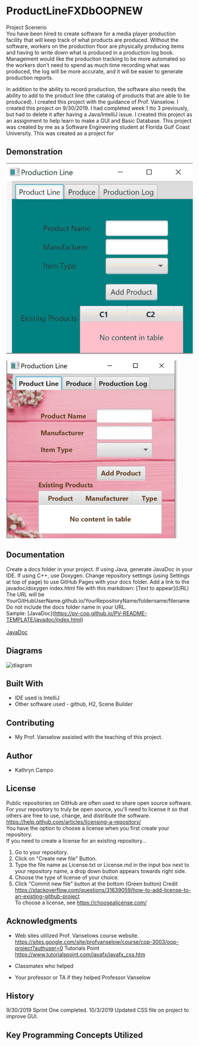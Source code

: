 # ProductLineFXDbOOPNEW

Project Scenerio  
You have been hired to create software for a media player production facility that will keep track of what products are produced. Without the software, workers on the production floor are physically producing items and having to write down what is produced in a production log book. Management would like the production tracking to be more automated so the workers don't need to spend as much time recording what was produced, the log will be more accurate, and it will be easier to generate production reports.

In addition to the ability to record production, the software also needs the ability to add to the product line (the catalog of products that are able to be produced). I created this project with the guidance of Prof. Vanselow. I created this project on 9/30/2019. I had completed week 1 tto 3 previously, but had to delete it after having a Java/IntelliJ issue. I created this project as an assignment to help learn to make a GUI and Basic Database. This project was created by me as a Software Engineering student at Florida Gulf Coast University. This was created as a project for 
 

## Demonstration

![](prodLineGif.gif)

![](1giphy.gif)

## Documentation

Create a docs folder in your project. If using Java, generate JavaDoc in your IDE. If using C++, use Doxygen. Change repository settings (using Settings at top of page) to use GitHub Pages with your docs folder. Add a link to the javadoc/doxygen index.html file with this markdown: \[Text to appear]\(URL) <br />
The URL will be YourGitHubUserName.github.io/YourRepositoryName/foldername/filename<br /> 
Do not include the docs folder name in your URL. <br />
Sample: \[JavaDoc]\(https://pv-cop.github.io/PV-README-TEMPLATE/javadoc/index.html) <br /> <br />
[JavaDoc](https://pv-cop.github.io/PV-README-TEMPLATE/javadoc/index.html)

## Diagrams

<img src="https://i.ibb.co/7kmyxqy/diagram.jpg" alt="diagram" border="0"></a>



## Built With

* IDE used is IntelliJ 
* Other software used - github, H2, Scene Builder


## Contributing
* My Prof. Vanselow assisted with the teaching of this project.


## Author

* Kathryn Campo

## License

Public repositories on GitHub are often used to share open source software. For your repository to truly be open source, you'll need to license it so that others are free to use, change, and distribute the software. https://help.github.com/articles/licensing-a-repository/ <br />
You have the option to choose a license when you first create your repository. </br>
If you need to create a license for an existing repository...
1. Go to your repository.
2. Click on "Create new file" Button.
3. Type the file name as License.txt or License.md in the input box next to your repository name, a drop down button appears towards right side.
4. Choose the type of license of your choice.
5. Click "Commit new file" button at the bottom (Green button)
Credit https://stackoverflow.com/questions/31639059/how-to-add-license-to-an-existing-github-project <br />
To choose a license, see https://choosealicense.com/ 

## Acknowledgments

* Web sites utilized
Prof. Vanselows course website.
https://sites.google.com/site/profvanselow/course/cop-3003/oop-project?authuser=0
Tutorials Point
https://www.tutorialspoint.com/javafx/javafx_css.htm

* Classmates who helped

* Your professor or TA if they helped
Professor Vanselow

## History

9/30/2019 Sprint One completed.
10/3/2019 Updated CSS file on project to improve GUI.

## Key Programming Concepts Utilized


